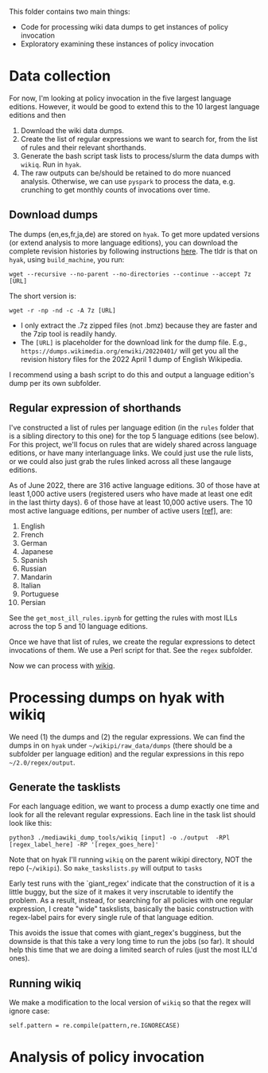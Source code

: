 This folder contains two main things:

* Code for processing wiki data dumps to get instances of policy invocation
* Exploratory examining these instances of policy invocation

# Data collection

For now, I'm looking at policy invocation in the five largest language editions. However, it would be good to extend this to the 10 largest language editions and then 

1. Download the wiki data dumps.
2. Create the list of regular expressions we want to search for, from the list of rules and their relevant shorthands. 
3. Generate the bash script task lists to process/slurm the data dumps with `wikiq`. Run in `hyak`.
4. The raw outputs can be/should be retained to do more nuanced analysis. Otherwise, we can use `pyspark` to process the data, e.g. crunching to get monthly counts of invocations over time. 

## Download dumps

The dumps (en,es,fr,ja,de) are stored on `hyak`. To get more updated versions (or extend analysis to more language editions), you can download the complete revision histories by following instructions [here](https://meta.wikimedia.org/wiki/Data_dumps/Download_tools). The tldr is that on `hyak`, using `build_machine`, you run: 

```
wget --recursive --no-parent --no-directories --continue --accept 7z [URL]
```

The short version is:

```
wget -r -np -nd -c -A 7z [URL]
```

* I only extract the .7z zipped files (not .bmz) because they are faster and the 7zip tool is readily handy.
* The `[URL]` is placeholder for the download link for the dump file. E.g., `https://dumps.wikimedia.org/enwiki/20220401/` will get you all the revision history files for the 2022 April 1 dump of English Wikipedia.

I recommend using a bash script to do this and output a language edition's dump per its own subfolder.

## Regular expression of shorthands

I've constructed a list of rules per language edition (in the `rules` folder that is a sibling directory to this one) for the top 5 language editions (see below). For this project, we'll focus on rules that are widely shared across language editions, or have many interlanguage links. We could just use the rule lists, or we could also just grab the rules linked across all these langauge editions.

As of June 2022, there are 316 active language editions. 30 of those have at least 1,000 active users (registered users who have made at least one edit in the last thirty days). 6 of those have at least 10,000 active users. The 10 most active language editions, per number of active users [[ref]](https://en.wikipedia.org/w/index.php?title=List_of_Wikipedias&oldid=1093143826), are:

1. English
2. French
3. German
4. Japanese
5. Spanish
6. Russian
7. Mandarin
8. Italian
9. Portuguese
10. Persian

See the `get_most_ill_rules.ipynb` for getting the rules with most ILLs across the top 5 and 10 language editions.

Once we have that list of rules, we create the regular expressions to detect invocations of them. We use a Perl script for that. See the `regex` subfolder.

Now we can process with [wikiq](https://wiki.communitydata.science/Wikiq).

# Processing dumps on hyak with wikiq

We need (1) the dumps and (2) the regular expressions. We can find the dumps in on `hyak` under `~/wikipi/raw_data/dumps` (there should be a subfolder per language edition) and the regular expressions in this repo `~/2.0/regex/output`.

## Generate the tasklists

For each language edition, we want to process a dump exactly one time and look for all the relevant regular expressions. Each line in the task list should look like this: 

```
python3 ./mediawiki_dump_tools/wikiq [input] -o ./output  -RPl [regex_label_here] -RP '[regex_goes_here]'
```

Note that on hyak I'll running `wikiq` on the parent wikipi directory, NOT the repo (`~/wikipi`). So `make_taskslists.py` will output to `tasks`

Early test runs with the `giant_regex' indicate that the construction of it is a little buggy, but the size of it makes it very inscrutable to identify the problem. As a result, instead, for searching for all policies with one regular expression, I create "wide" taskslists, basically the basic construction with regex-label pairs for every single rule of that language edition. 

This avoids the issue that comes with giant_regex's bugginess, but the downside is that this take a very long time to run the jobs (so far). It should help this time that we are doing a limited search of rules (just the most ILL'd ones).

## Running wikiq

We make a modification to the local version of `wikiq` so that the regex will ignore case:
```
self.pattern = re.compile(pattern,re.IGNORECASE)
```



# Analysis of policy invocation

